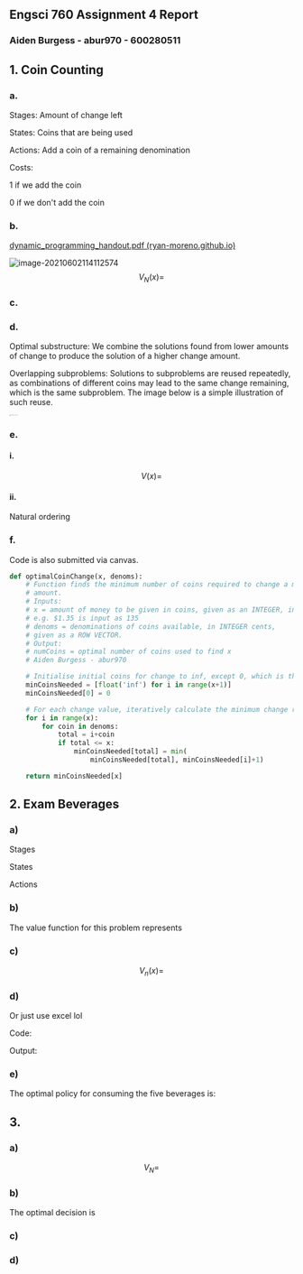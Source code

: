 ## Engsci 760 Assignment 4 Report

### Aiden Burgess - abur970 - 600280511

## 1. Coin Counting

### a.

Stages: Amount of change left

States: Coins that are being used 

Actions: Add a coin of a remaining denomination

Costs: 

1 if we add the coin

0 if we don't add the coin

### b.

[dynamic_programming_handout.pdf (ryan-moreno.github.io)](https://ryan-moreno.github.io/resources/dynamic_programming_handout.pdf)

![image-20210602114112574](C:\Users\aiden\AppData\Roaming\Typora\typora-user-images\image-20210602114112574.png)
$$
V_N(x) =
$$

### c.

### d.

Optimal substructure: We combine the solutions found from lower amounts of change to produce the solution of a higher change amount.

Overlapping subproblems: Solutions to subproblems are reused repeatedly, as combinations of different coins may lead to the same change remaining, which is the same subproblem. The image below is a simple illustration of such reuse.

<img src="C:\Users\aiden\Downloads\20210602_212718 (1).jpg" alt="20210602_212718 (1)" style="zoom:10%;" />

### e.

#### i.

$$
V(x) = 
$$



#### ii.

Natural ordering 

### f.

Code is also submitted via canvas.

```python
def optimalCoinChange(x, denoms):
    # Function finds the minimum number of coins required to change a monetary
    # amount.
    # Inputs:
    # x = amount of money to be given in coins, given as an INTEGER, in cents.
    # e.g. $1.35 is input as 135
    # denoms = denominations of coins available, in INTEGER cents,
    # given as a ROW VECTOR.
    # Output:
    # numCoins = optimal number of coins used to find x
    # Aiden Burgess - abur970

    # Initialise initial coins for change to inf, except 0, which is the base case
    minCoinsNeeded = [float('inf') for i in range(x+1)]
    minCoinsNeeded[0] = 0

    # For each change value, iteratively calculate the minimum change required.
    for i in range(x):
        for coin in denoms:
            total = i+coin
            if total <= x:
                minCoinsNeeded[total] = min(
                    minCoinsNeeded[total], minCoinsNeeded[i]+1)

    return minCoinsNeeded[x]
```



## 2. Exam Beverages

### a)

Stages

States

Actions



### b)

The value function for this problem represents

### c)

$$
V_n(x) = 
$$

### d)

Or just use excel lol

Code:

Output:

### e)

The optimal policy for consuming the five beverages is:

## 3.

### a)

$$
V_N=
$$

### b)

The optimal decision is

### c)

### d)

